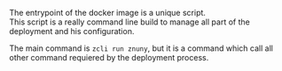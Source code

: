 The entrypoint of the docker image is a unique script.  
This script is a really command line build to manage all part of 
the deployment and his configuration.

The main command is `zcli run znuny`, but it is a command which call 
all other command requiered by the deployment process.



